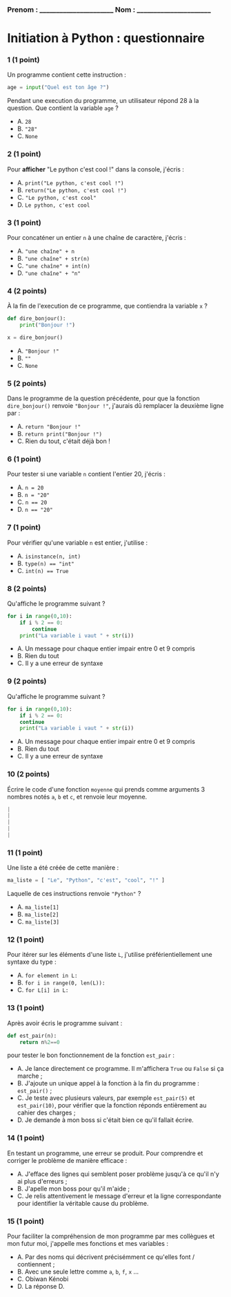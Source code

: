 
### Prenom : \_\_\_\_\_\_\_\_\_\_\_\_\_\_\_\_\_\_\_\_\_\_  Nom : \_\_\_\_\_\_\_\_\_\_\_\_\_\_\_\_\_\_\_\_\_\_

# Initiation à Python : questionnaire

### 1 (1 point)

Un programme contient cette instruction :

```python
age = input("Quel est ton âge ?")
```

Pendant une execution du programme, un utilisateur répond 28 à la question.
Que contient la variable `age` ?

- A. `28`
- B. `"28"`
- C. `None`


### 2 (1 point)

Pour __afficher__ "Le python c'est cool !" dans la console, j'écris :

- A. `print("Le python, c'est cool !")`
- B. `return("Le python, c'est cool !")`
- C. `"Le python, c'est cool"`
- D. `Le python, c'est cool`

### 3 (1 point)

Pour concaténer un entier `n` à une chaîne de caractère, j'écris :

- A. `"une chaîne" + n`
- B. `"une chaîne" + str(n)`
- C. `"une chaîne" + int(n)`
- D. `"une chaîne" + "n"`

### 4 (2 points)

À la fin de l'execution de ce programme, que contiendra la variable `x` ?

```python
def dire_bonjour():
    print("Bonjour !")

x = dire_bonjour()
```

- A. `"Bonjour !"`
- B. `""`
- C. `None`


### 5 (2 points)

Dans le programme de la question précédente, pour que la fonction
`dire_bonjour()` renvoie `"Bonjour !"`,  j'aurais dû remplacer la deuxième ligne
par :

- A. `return "Bonjour !"`
- B. `return print("Bonjour !")`
- C. Rien du tout, c'était déjà bon !

### 6 (1 point)

Pour tester si une variable `n` contient l'entier 20, j'écris :

- A. `n = 20`
- B. `n = "20"`
- C. `n == 20`
- D. `n == "20"`

### 7 (1 point)

Pour vérifier qu'une variable `n` est entier, j'utilise :

- A. `isinstance(n, int)` 
- B. `type(n) == "int"` 
- C. `int(n) == True` 


### 8 (2 points)

Qu'affiche le programme suivant ?

```python
for i in range(0,10):
    if i % 2 == 0:
        continue
    print("La variable i vaut " + str(i))
```

- A. Un message pour chaque entier impair entre 0 et 9 compris
- B. Rien du tout
- C. Il y a une erreur de syntaxe


### 9 (2 points)

Qu'affiche le programme suivant ?

```python
for i in range(0,10):
    if i % 2 == 0:
    continue
    print("La variable i vaut " + str(i))
```

- A. Un message pour chaque entier impair entre 0 et 9 compris
- B. Rien du tout
- C. Il y a une erreur de syntaxe

### 10 (2 points)

Écrire le code d'une fonction `moyenne` qui prends comme arguments 3 nombres notés `a`, `b` et `c`, et renvoie leur moyenne.

```python
|
|
|
|
|
```

### 11 (1 point)

Une liste a été créée de cette manière :

```python
ma_liste = [ "Le", "Python", "c'est", "cool", "!" ]
```

Laquelle de ces instructions renvoie `"Python"` ?

- A. `ma_liste[1]`
- B. `ma_liste[2]`
- C. `ma_liste[3]`

### 12 (1 point)

Pour itérer sur les éléments d'une liste `L`, j'utilise préférientiellement une syntaxe du type :

- A. `for element in L:`
- B. `for i in range(0, len(L)):`
- C. `for L[i] in L:`

### 13 (1 point)

Après avoir écris le programme suivant : 

```python
def est_pair(n):
    return n%2==0
```

pour tester le bon fonctionnement de la fonction `est_pair` : 

- A. Je lance directement ce programme. Il m'affichera `True` ou `False` si ça marche ;
- B. J'ajoute un unique appel à la fonction à la fin du programme : `est_pair()` ;
- C. Je teste avec plusieurs valeurs, par exemple `est_pair(5)` et `est_pair(10)`, pour vérifier que la fonction réponds entièrement au cahier des charges ;
- D. Je demande à mon boss si c'était bien ce qu'il fallait écrire.

### 14 (1 point)

En testant un programme, une erreur se produit. Pour comprendre et corriger le problème de manière efficace : 

- A. J'efface des lignes qui semblent poser problème jusqu'à ce qu'il n'y ai plus d'erreurs ;
- B. J'apelle mon boss pour qu'il m'aide ;
- C. Je relis attentivement le message d'erreur et la ligne correspondante pour identifier la véritable cause du problème.


### 15 (1 point)

Pour faciliter la compréhension de mon programme par mes collègues et mon futur
moi, j'appelle mes fonctions et mes variables :

- A. Par des noms qui décrivent précisémment ce qu'elles font / contiennent ;
- B. Avec une seule lettre comme `a`, `b`, `f`, `x` ...
- C. Obiwan Kénobi
- D. La réponse D.
